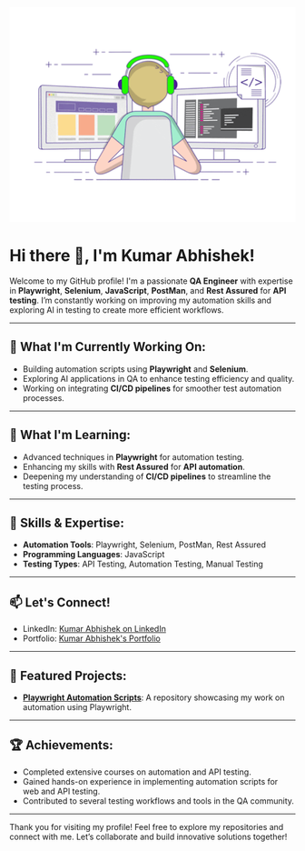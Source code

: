 ![Demo GIF](assets/212748842-9fcbad5b-6173-4175-8a61-521f3dbb7514.gif)

# Hi there 👋, I'm Kumar Abhishek!

Welcome to my GitHub profile! I'm a passionate **QA Engineer** with expertise in **Playwright**, **Selenium**, **JavaScript**, **PostMan**, and **Rest Assured** for **API testing**. I’m constantly working on improving my automation skills and exploring AI in testing to create more efficient workflows.

---

## 🔭 What I'm Currently Working On:
- Building automation scripts using **Playwright** and **Selenium**.
- Exploring AI applications in QA to enhance testing efficiency and quality.
- Working on integrating **CI/CD pipelines** for smoother test automation processes.

---

## 🌱 What I'm Learning:
- Advanced techniques in **Playwright** for automation testing.
- Enhancing my skills with **Rest Assured** for **API automation**.
- Deepening my understanding of **CI/CD pipelines** to streamline the testing process.

---

## 💼 Skills & Expertise:
- **Automation Tools**: Playwright, Selenium, PostMan, Rest Assured
- **Programming Languages**: JavaScript
- **Testing Types**: API Testing, Automation Testing, Manual Testing

---

## 📫 Let's Connect!
- LinkedIn: [Kumar Abhishek on LinkedIn](https://www.linkedin.com/in/kumar-abhishek-362434162/)
- Portfolio: [Kumar Abhishek's Portfolio](https://kumar-abhishek.netlify.app/)

---

## 🌟 Featured Projects:
- **[Playwright Automation Scripts](https://github.com/abhishek8434/Playwright)**: A repository showcasing my work on automation using Playwright.

---

## 🏆 Achievements:
- Completed extensive courses on automation and API testing.
- Gained hands-on experience in implementing automation scripts for web and API testing.
- Contributed to several testing workflows and tools in the QA community.

---

Thank you for visiting my profile! Feel free to explore my repositories and connect with me. Let’s collaborate and build innovative solutions together!
